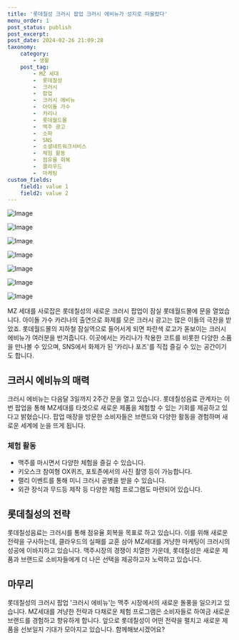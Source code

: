 ```yaml
---
title: '롯데칠성 크러시 팝업 크러시 에비뉴가 성지로 떠올랐다'
menu_order: 1
post_status: publish
post_excerpt: 
post_date: 2024-02-26 21:09:28
taxonomy:
    category:
        - 생활
    post_tag:
        - MZ 세대
        -  롯데칠성
        -  크러시
        -  팝업
        -  크러시 에비뉴
        -  아이돌 가수
        -  카리나
        -  롯데월드몰
        -  맥주 광고
        -  소파
        -  SNS
        -  소셜네트워크서비스
        -  체험 활동
        -  점유율 회복
        -  클라우드
        -  마케팅
custom_fields:
    field1: value 1
    field2: value 2
---
```


![Image](https://imgnews.pstatic.net/image/015/2024/02/25/0004952634_001_20240225215101031.jpg?type=w647)

![Image](https://imgnews.pstatic.net/image/015/2024/02/25/0004952634_002_20240225215101056.jpg?type=w647)

![Image](https://imgnews.pstatic.net/image/015/2024/02/25/0004952634_003_20240225215101088.jpg?type=w647)

![Image](https://imgnews.pstatic.net/image/015/2024/02/25/0004952634_004_20240225215101113.jpg?type=w647)

![Image](https://imgnews.pstatic.net/image/015/2024/02/25/0004952634_005_20240225215101154.jpg?type=w647)

![Image](https://imgnews.pstatic.net/image/015/2024/02/25/0004952634_006_20240225215101187.jpg?type=w647)

![Image](https://imgnews.pstatic.net/image/015/2024/02/25/0004952634_007_20240225215101217.jpg?type=w647)

MZ 세대를 사로잡은 롯데칠성의 새로운 크러시 팝업이 잠실 롯데월드몰에 문을 열었습니다. 아이돌 가수 카리나의 출연으로 화제를 모은 크러시 광고는 많은 이들의 극찬을 받았죠. 롯데월드몰의 지하철 잠실역으로 들어서게 되면 파란색 로고가 돋보이는 크러시 에비뉴가 여러분을 반겨줍니다. 이곳에서는 카리나가 착용한 코트를 비롯한 다양한 소품을 만나볼 수 있으며, SNS에서 화제가 된 '카리나 포즈'를 직접 즐길 수 있는 공간이기도 합니다.
## 크러시 에비뉴의 매력
크러시 에비뉴는 다음달 3일까지 2주간 문을 열고 있습니다. 롯데칠성음료 관계자는 이번 팝업을 통해 MZ세대를 타겟으로 새로운 제품을 체험할 수 있는 기회를 제공하고 있다고 밝혔습니다. 팝업 매장을 방문한 소비자들은 브랜드와 다양한 활동을 경험하며 새로운 세계에 눈을 뜨게 됩니다.
### 체험 활동
- 맥주를 마시면서 다양한 체험을 즐길 수 있습니다.
- 키오스크 참여형 OX퀴즈, 포토존에서의 사진 촬영 등이 가능합니다.
- 랠리 이벤트를 통해 미니 크러시 공병을 받을 수 있습니다.
- 외관 장식과 무드등 제작 등 다양한 체험 프로그램도 마련되어 있습니다.
## 롯데칠성의 전략
롯데칠성음료는 크러시를 통해 점유율 회복을 목표로 하고 있습니다. 이를 위해 새로운 전략을 구사하는데, 클라우드의 실패를 교훈 삼아 MZ세대를 겨냥한 마케팅이 크러시의 성공에 이바지하고 있습니다. 맥주시장의 경쟁이 치열한 가운데, 롯데칠성은 새로운 제품과 브랜드로 소비자들에게 더 나은 선택을 제공하고자 노력하고 있습니다.
## 마무리
롯데칠성의 크러시 팝업 '크러시 에비뉴'는 맥주 시장에서의 새로운 돌풍을 일으키고 있습니다. MZ세대를 겨냥한 전략과 다채로운 체험 프로그램은 소비자들로 하여금 새로운 브랜드를 경험하고 향유하게 합니다. 앞으로 롯데칠성이 어떤 전략을 펼치고 새로운 제품을 선보일지 기대가 모아지고 있습니다. 함께해보시겠어요?

